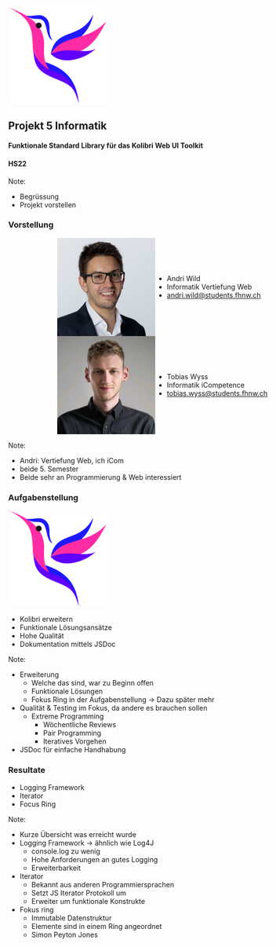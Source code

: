 <img src="slides/assets/kolibri-logo.png" width="200"/>

## Projekt 5 Informatik
#### Funktionale Standard Library für das Kolibri Web UI Toolkit
#### HS22

Note:
* Begrüssung
* Projekt vorstellen




### Vorstellung
<div style="display: flex; justify-content: left; align-items: center; margin-left: 100px;">
  <img src="slides/assets/profile-images/andri-wild.jpg" alt="drawing" width="200"/>
  <ul>
    <li> Andri Wild </li>
    <li> Informatik Vertiefung Web </li>
    <li> <a href="mailto:andri.wild@students.fhnw.ch">andri.wild@students.fhnw.ch</a> </li>
  </ul>
</div>
<div style="display: flex; justify-content: left; align-items: center; margin-left: 100px;">
  <img src="slides/assets/profile-images/tobias-wyss.jpg" alt="drawing" width="200"/>
  <ul>
    <li> Tobias Wyss </li>
    <li> Informatik iCompetence </li>
    <li> <a href="mailto:tobias.wyss@students.fhnw.ch">tobias.wyss@students.fhnw.ch</a> </li>
  </ul>
</div>

Note:
* Andri: Vertiefung Web, ich iCom
* beide 5. Semester
* Beide sehr an Programmierung & Web interessiert




### Aufgabenstellung
<img src="slides/assets/kolibri-logo.png" width="200"/>

- Kolibri erweitern                       <!-- .elements class="fragment" data-fragment-index="1" --> 
- Funktionale Lösungsansätze              <!-- .elements class="fragment" data-fragment-index="2" -->
- Hohe Qualität                           <!-- .elements class="fragment" data-fragment-index="3" -->
- Dokumentation mittels JSDoc             <!-- .elements class="fragment" data-fragment-index="4" -->

Note:
* Erweiterung 
  * Welche das sind, war zu Beginn offen
  * Funktionale Lösungen
  * Fokus Ring in der Aufgabenstellung -> Dazu später mehr
* Qualität & Testing im Fokus, da andere es brauchen sollen
  * Extreme Programming
    * Wöchentliche Reviews
    * Pair Programming
    * Iteratives Vorgehen
* JSDoc für einfache Handhabung



### Resultate
* Logging Framework                <!-- .elements class="fragment" data-fragment-index="1" -->
* Iterator                         <!-- .elements class="fragment" data-fragment-index="2" -->
* Focus Ring                       <!-- .elements class="fragment" data-fragment-index="3" -->

Note:
* Kurze Übersicht was erreicht wurde 
* Logging Framework -> ähnlich wie Log4J
  * console.log zu wenig
  * Hohe Anforderungen an gutes Logging
  * Erweiterbarkeit
* Iterator
  * Bekannt aus anderen Programmiersprachen
  * Setzt JS Iterator Protokoll um
  * Erweiter um funktionale Konstrukte
* Fokus ring
  * Immutable Datenstruktur
  * Elemente sind in einem Ring angeordnet
  * Simon Peyton Jones
